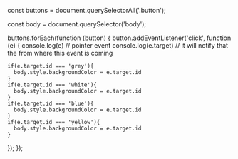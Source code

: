
const buttons = document.querySelectorAll('.button');

const body = document.querySelector('body');

buttons.forEach(function (button) {
  button.addEventListener('click', function (e) {
    console.log(e) // pointer event 
    console.log(e.target)   // it will notify that the from where this event is coming

    if(e.target.id === 'grey'){
      body.style.backgroundColor = e.target.id
    }
    if(e.target.id === 'white'){
      body.style.backgroundColor = e.target.id
    }
    if(e.target.id === 'blue'){
      body.style.backgroundColor = e.target.id
    }
    if(e.target.id === 'yellow'){
      body.style.backgroundColor = e.target.id
    }
  });
});
